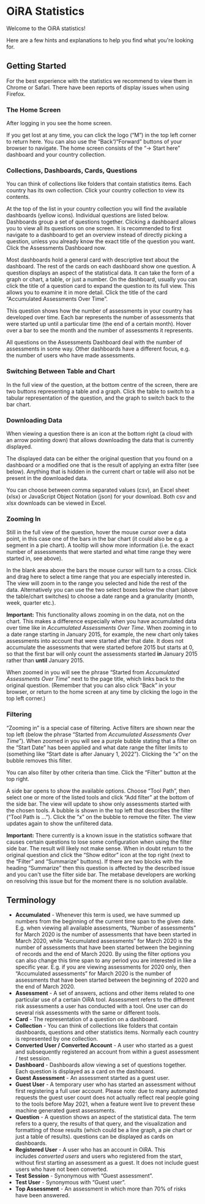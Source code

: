 # OiRA Statistics

Welcome to the OiRA statistics!

Here are a few hints and explanations to help you find what you're looking for.

## Getting Started

For the best experience with the statistics we recommend to view them in Chrome or
Safari. There have been reports of display issues when using Firefox.

### The Home Screen

After logging in you see the home screen.

If you get lost at any time, you can click the logo (“M”) in the top left corner to
return here. You can also use the “Back”/“Forward” buttons of your browser to navigate.
The home screen consists of the “-> Start here” dashboard and your country collection.

### Collections, Dashboards, Cards, Questions

You can think of collections like folders that contain statistics items. Each country
has its own collection. Click your country collection to view its contents.

At the top of the list in your country collection you will find the available dashboards
(yellow icons). Individual questions are listed below. Dashboards group a set of
questions together. Clicking a dashboard allows you to view all its questions on one
screen. It is recommended to first navigate to a dashboard to get an overview instead of
directly picking a question, unless you already know the exact title of the question you
want. Click the Assessments Dashboard now.

Most dashboards hold a general card with descriptive text about the dashboard. The rest
of the cards on each dashboard show one question. A question displays an aspect of the
statistical data. It can take the form of a graph or chart, a table, or just a number.
On the dashboard, usually you can click the title of a question card to expand the
question to its full view. This allows you to examine it in more detail. Click the title
of the card “Accumulated Assessments Over Time”.

This question shows how the number of assessments in your country has developed over
time. Each bar represents the number of assessments that were started up until a
particular time (the end of a certain month). Hover over a bar to see the month and the
number of assessments it represents.

All questions on the Assessments Dashboard deal with the number of assessments in some
way. Other dashboards have a different focus, e.g. the number of users who have made
assessments.

### Switching Between Table and Chart

In the full view of the question, at the bottom centre of the screen, there are two
buttons representing a table and a graph. Click the table to switch to a tabular
representation of the question, and the graph to switch back to the bar chart.

### Downloading Data

When viewing a question there is an icon at the bottom right (a cloud with an arrow
pointing down) that allows downloading the data that is currently displayed.

The displayed data can be either the original question that you found on a dashboard or
a modified one that is the result of applying an extra filter (see below). Anything that
is hidden in the current chart or table will also not be present in the downloaded data.

You can choose between comma separated values (csv), an Excel sheet (xlsx) or JavaScript
Object Notation (json) for your download. Both csv and xlsx downloads can be viewed in
Excel.

### Zooming In

Still in the full view of the question, hover the mouse cursor over a data point, in
this case one of the bars in the bar chart (it could also be e.g. a segment in a pie
chart). A tooltip will show more information (i.e. the exact number of assessments that
were started and what time range they were started in, see above).

In the blank area above the bars the mouse cursor will turn to a cross. Click and drag
here to select a time range that you are especially interested in. The view will zoom in
to the range you selected and hide the rest of the data. Alternatively you can use the
two select boxes below the chart (above the table/chart switches) to choose a date range
and a granularity (month, week, quarter etc.).

**Important:** This functionality allows zooming in on the data, not on the chart. This
makes a difference especially when you have accumulated data over time like in
*Accumulated Assessments Over Time*. When zooming in to a date range starting in January
2015, for example, the new chart only takes assessments into account that were started
after that date. It does not accumulate the assessments that were started before 2015
but starts at 0, so that the first bar will only count the assessments started **in**
January 2015 rather than **until** January 2015.

When zoomed in you will see the phrase “Started from *Accumulated Assessments Over
Time*” next to the page title, which links back to the original question. (Remember that
you can also click “Back” in your browser, or return to the home screen at any time by
clicking the logo in the top left corner.)

### Filtering

“Zooming in” is a special case of filtering. Active filters are shown near the top left
(below the phrase “Started from *Accumulated Assessments Over Time*”). When zoomed in
you will see a purple bubble stating that a filter on the “Start Date” has been applied
and what date range the filter limits to (something like “Start date is after January 1,
2022”). Clicking the “x” on the bubble removes this filter.

You can also filter by other criteria than time. Click the “Filter” button at the top
right.

A side bar opens to show the available options. Choose “Tool Path”, then select one or
more of the listed tools and click “Add filter” at the bottom of the side bar. The view
will update to show only assessments started with the chosen tools. A bubble is shown in
the top left that describes the filter (“Tool Path is ...”). Click the “x” on the bubble
to remove the filter. The view updates again to show the unfiltered data.

**Important:** There currently is a known issue in the statistics software that causes
certain questions to lose some configuration when using the filter side bar. The result
will likely not make sense. When in doubt return to the original question and click the
“Show editor” icon at the top right (next to the “Filter” and “Summarize” buttons). If
there are two blocks with the heading “Summarize” then this question is affected by the
described issue and you can't use the filter side bar. The metabase developers are
working on resolving this issue but for the moment there is no solution available.

## Terminology

-   **Accumulated** - Whenever this term is used, we have summed up numbers from the
    beginning of the current time span to the given date. E.g. when viewing all
    available assessments, “Number of assessments” for March 2020 is the number of
    assessments that have been started in March 2020, while “Accumulated assessments”
    for March 2020 is the number of assessments that have been started between the
    beginning of records and the end of March 2020. By using the filter options you can
    also change this time span to any period you are interested in like a specific year.
    E.g. if you are viewing assessments for 2020 only, then “Accumulated assessments”
    for March 2020 is the number of assessments that have been started between the
    beginning of 2020 and the end of March 2020.
-   **Assessment** - A set of answers, actions and other items related to one particular
    use of a certain OiRA tool. Assessment refers to the different risk assessments a
    user has conducted with a tool. One user can do several risk assessments with the
    same or different tools.
-   **Card** - The representation of a question on a dashboard.
-   **Collection** - You can think of collections like folders that contain dashboards,
    questions and other statistics items. Normally each country is represented by one
    collection.
-   **Converted User / Converted Account** - A user who started as a guest and
    subsequently registered an account from within a guest assessment / test session.
-   **Dashboard** - Dashboards allow viewing a set of questions together. Each question
    is displayed as a card on the dashboard.
-   **Guest Assessment** - An assessment started as a guest user.
-   **Guest User** - A temporary user who has started an assessment without first
    registering a full user account. Please note: due to many automated requests the
    guest user count does not actually reflect real people going to the tools before May
    2021, when a feature went live to prevent these machine generated guest assessments.
-   **Question** - A question shows an aspect of the statistical data. The term refers
    to a query, the results of that query, and the visualization and formatting of those
    results (which could be a line graph, a pie chart or just a table of results).
    questions can be displayed as cards on dashboards.
-   **Registered User** - A user who has an account in OiRA. This includes *converted
    users* and users who registered from the start, without first starting an assessment
    as a guest. It does not include guest users who have not been converted.
-   **Test Session** - Synonymous with “Guest assessment”.
-   **Test User** - Synonymous with “Guest user”.
-   **Top Assessment** - An assessment in which more than 70% of risks have been
    answered.
